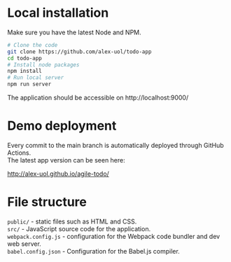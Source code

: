 # Local installation

Make sure you have the latest Node and NPM.

```bash
# Clone the code
git clone https://github.com/alex-uol/todo-app
cd todo-app
# Install node packages
npm install
# Run local server
npm run server
```

The application should be accessible on http://localhost:9000/

# Demo deployment

Every commit to the main branch is automatically deployed through GitHub Actions. \
The latest app version can be seen here:

http://alex-uol.github.io/agile-todo/

# File structure

`public/` - static files such as HTML and CSS. \
`src/` - JavaScript source code for the application. \
`webpack.config.js` - configuration for the Webpack code bundler and dev web server. \
`babel.config.json` - Configuration for the Babel.js compiler.
